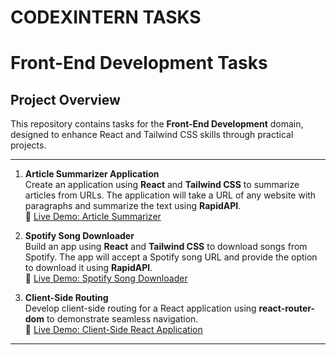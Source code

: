 # CODEXINTERN TASKS
 # Front-End Development Tasks

## Project Overview
This repository contains tasks for the **Front-End Development** domain, designed to enhance React and Tailwind CSS skills through practical projects.


---


1. **Article Summarizer Application**  
   Create an application using **React** and **Tailwind CSS** to summarize articles from URLs. The application will take a URL of any website with paragraphs and summarize the text using **RapidAPI**.  
   🔗 [Live Demo: Article Summarizer](https://app.netlify.com/sites/summarizeaitask/)

2. **Spotify Song Downloader**  
   Build an app using **React** and **Tailwind CSS** to download songs from Spotify. The app will accept a Spotify song URL and provide the option to download it using **RapidAPI**.  
   🔗 [Live Demo: Spotify Song Downloader](https://app.netlify.com/sites/spotifydownloaderapp/)

3. **Client-Side Routing**  
   Develop client-side routing for a React application using **react-router-dom** to demonstrate seamless navigation.  
   🔗 [Live Demo: Client-Side React Application](https://app.netlify.com/sites/clientsidereact/CODEXINTERN)

---



